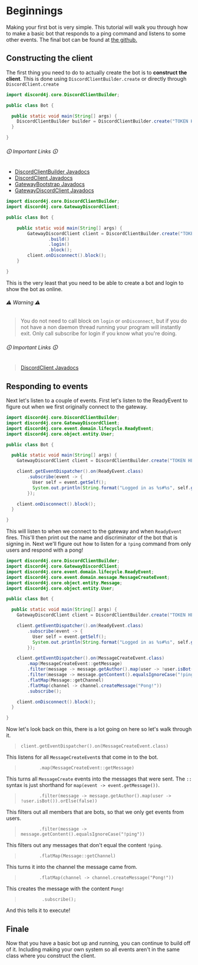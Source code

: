 # Beginnings

Making your first bot is very simple. This tutorial will walk you through how to make a basic bot that responds to a ping command and listens to some other events. The final bot can be found at [the github.](https://github.com/xaanit/D4JExampleBot)

## Constructing the client

The first thing you need to do to actually create the bot is to **construct the client**. This is done using `DiscordClientBuilder.create` or directly through `DiscordClient.create`

```java
import discord4j.core.DiscordClientBuilder;

public class Bot {

  public static void main(String[] args) {
    DiscordClientBuilder builder = DiscordClientBuilder.create("TOKEN HERE");
  }

}
```

###### 🛈 Important Links 🛈
- [DiscordClientBuilder Javadocs](https://www.javadoc.io/doc/com.discord4j/discord4j-core/3.1.0/discord4j/core/DiscordClientBuilder.html)
- [DiscordClient Javadocs](https://www.javadoc.io/doc/com.discord4j/discord4j-core/3.1.0/discord4j/core/DiscordClient.html)
- [GatewayBootstrap Javadocs](https://www.javadoc.io/static/com.discord4j/discord4j-core/3.1.0/discord4j/core/shard/GatewayBootstrap.html)
- [GatewayDiscordClient Javadocs](https://www.javadoc.io/static/com.discord4j/discord4j-core/3.1.0/discord4j/core/GatewayDiscordClient.html)


```java
import discord4j.core.DiscordClientBuilder;
import discord4j.core.GatewayDiscordClient;

public class Bot {

    public static void main(String[] args) {
        GatewayDiscordClient client = DiscordClientBuilder.create("TOKEN HERE")
                .build()
                .login()
                .block();
        client.onDisconnect().block();
    }

}
```

This is the very least that you need to be able to create a bot and login to show the bot as online.

###### ⚠️ Warning ⚠️
> You do not need to call block on `login` or `onDisconnect`, but if you do not have a non daemon thread running your program will instantly exit. Only call subscribe for login if you know what you're doing.

###### 🛈 Important Links 🛈
> [DiscordClient Javadocs](https://www.javadoc.io/doc/com.discord4j/discord4j-core/latest/discord4j/core/DiscordClient.html)

## Responding to events

Next let's listen to a couple of events. First let's listen to the ReadyEvent to figure out when we first originally connect to the gateway.

```java
import discord4j.core.DiscordClientBuilder;
import discord4j.core.GatewayDiscordClient;
import discord4j.core.event.domain.lifecycle.ReadyEvent;
import discord4j.core.object.entity.User;

public class Bot {

  public static void main(String[] args) {
    GatewayDiscordClient client = DiscordClientBuilder.create("TOKEN HERE").build().login().block();

    client.getEventDispatcher().on(ReadyEvent.class)
        .subscribe(event -> {
          User self = event.getSelf();
          System.out.println(String.format("Logged in as %s#%s", self.getUsername(), self.getDiscriminator()));
        });

    client.onDisconnect().block();
  }

}
```

This will listen to when we connect to the gateway and when `ReadyEvent` fires. This'll then print out the name and discriminator of the bot that is signing in. Next we'll figure out how to listen for a `!ping` command from only users and respond with a pong!

```java
import discord4j.core.DiscordClientBuilder;
import discord4j.core.GatewayDiscordClient;
import discord4j.core.event.domain.lifecycle.ReadyEvent;
import discord4j.core.event.domain.message.MessageCreateEvent;
import discord4j.core.object.entity.Message;
import discord4j.core.object.entity.User;

public class Bot {

  public static void main(String[] args) {
    GatewayDiscordClient client = DiscordClientBuilder.create("TOKEN HERE").build().login().block();

    client.getEventDispatcher().on(ReadyEvent.class)
        .subscribe(event -> {
          User self = event.getSelf();
          System.out.println(String.format("Logged in as %s#%s", self.getUsername(), self.getDiscriminator()));
        });

    client.getEventDispatcher().on(MessageCreateEvent.class)
        .map(MessageCreateEvent::getMessage)
        .filter(message -> message.getAuthor().map(user -> !user.isBot()).orElse(false))
        .filter(message -> message.getContent().equalsIgnoreCase("!ping"))
        .flatMap(Message::getChannel)
        .flatMap(channel -> channel.createMessage("Pong!"))
        .subscribe();

    client.onDisconnect().block();
  }

}
```

Now let's look back on this, there is a lot going on here so let's walk through it.

> `client.getEventDispatcher().on(MessageCreateEvent.class)` 

This listens for all `MessageCreateEvent`s that come in to the bot.

> `        .map(MessageCreateEvent::getMessage)
`

This turns all `MessageCreate` events into the messages that were sent. The `::` syntax is just shorthand for `map(event -> event.getMessage())`.

> `        .filter(message -> message.getAuthor().map(user -> !user.isBot()).orElse(false))
`

This filters out all members that are bots, so that we only get events from users.

> `        .filter(message -> message.getContent().equalsIgnoreCase("!ping"))
`

This filters out any messages that don't equal the content `!ping`.

> `        .flatMap(Message::getChannel)
`

This turns it into the channel the message came from.

> `        .flatMap(channel -> channel.createMessage("Pong!"))
`

This creates the message with the content `Pong!`

>`         .subscribe();
`

And this tells it to execute!

## Finale

Now that you have a basic bot up and running, you can continue to build off of it. Including making your own system so all events aren't in the same class where you construct the client.